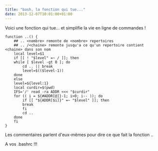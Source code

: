 ```yaml
---
title: "bash, la fonction qui tue..."
date: 2013-12-07T10:01:00+01:00
---
```

Voici une fonction qui tue... et simplifie la vie en ligne de commandes !


```
function ..() {
    ## .. <nombre> remonte de <nombre> repertoires
    ## .. /<chaine> remonte jusqu'a ce qu'un repertoire contient <chaine> dans son nom
    local level=$1
    if [[ ! "$level" =~ / ]]; then
	while [ $level -gt 0 ]; do
	    cd .. || break
	    level=$(($level-1))
	done
    else
	level=${level:1}
	local curdir=$(pwd)
	IFS='/' read -ra ADDR <<< "$curdir"
	for (( i = ${#ADDR[@]}-1; i>0; i-- )); do
	    if [[ "${ADDR[$i]}" =~ "$level" ]]; then
		break
	    fi
	    cd ..
	done
    fi
}
```

Les commentaires parlent d'eux-mêmes pour dire ce que fait la fonction ..

A vos .bashrc !!!
